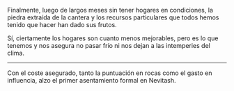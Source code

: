 Finalmente, luego de largos meses sin tener hogares en condiciones, la piedra extraída de la cantera y los recursos particulares que todos hemos tenido que hacer han dado sus frutos. 

Sí, ciertamente los hogares son cuanto menos mejorables, pero es lo que tenemos y nos asegura no pasar frío ni nos dejan a las intemperies del clima.

---

Con el coste asegurado, tanto la puntuación en rocas como el gasto en influencia, alzo el primer asentamiento formal en Nevitash.